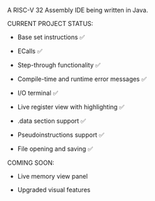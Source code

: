A RISC-V 32 Assembly IDE being written in Java.

CURRENT PROJECT STATUS:

- Base set instructions ✅

- ECalls ✅

- Step-through functionality ✅

- Compile-time and runtime error messages ✅

- I/O terminal ✅

- Live register view with highlighting ✅

 - .data section support ✅

 - Pseudoinstructions support ✅

 - File opening and saving ✅

COMING SOON:

- Live memory view panel

- Upgraded visual features
